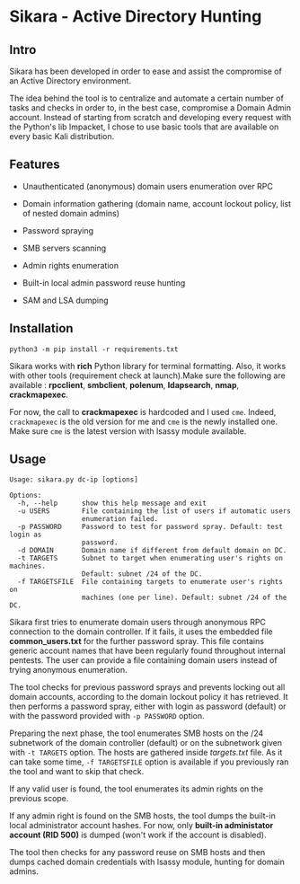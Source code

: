 # Sikara - Active Directory Hunting #


## Intro ##

Sikara has been developed in order to ease and assist the compromise of an Active Directory environment.

The idea behind the tool is to centralize and automate a certain number of tasks and checks in order to, in the best case, compromise a Domain Admin account.
Instead of starting from scratch and developing every request with the Python's lib Impacket, I chose to use basic tools that are available on every basic Kali distribution. 


## Features ##

- Unauthenticated (anonymous) domain users enumeration over RPC 
	
- Domain information gathering (domain name, account lockout policy, list of nested domain admins)

- Password spraying

- SMB servers scanning

- Admin rights enumeration

- Built-in local admin password reuse hunting

- SAM and LSA dumping


## Installation ##

```
python3 -m pip install -r requirements.txt
```

Sikara works with **rich** Python library for terminal formatting.
Also, it works with other tools (requirement check at launch).Make sure the following are available : **rpcclient**, **smbclient**, **polenum**, **ldapsearch**, **nmap**, **crackmapexec**.

For now, the call to **crackmapexec** is hardcoded and I used `cme`. Indeed, `crackmapexec` is the old version for me and `cme` is the newly installed one.
Make sure `cme` is the latest version with lsassy module available.


## Usage ##

```
Usage: sikara.py dc-ip [options]

Options:
  -h, --help      show this help message and exit
  -u USERS        File containing the list of users if automatic users
                  enumeration failed.
  -p PASSWORD     Password to test for password spray. Default: test login as
                  password.
  -d DOMAIN       Domain name if different from default domain on DC.
  -t TARGETS      Subnet to target when enumerating user's rights on machines.
                  Default: subnet /24 of the DC.
  -f TARGETSFILE  File containing targets to enumerate user's rights on
                  machines (one per line). Default: subnet /24 of the DC.
```	

Sikara first tries to enumerate domain users through anonymous RPC connection to the domain controller. If it fails, it uses the embedded file **common_users.txt** for the further password spray. This file contains generic account names that have been regularly found throughout internal pentests. The user can provide a file containing domain users instead of trying anonymous enumeration.

The tool checks for previous password sprays and prevents locking out all domain accounts, according to the domain lockout policy it has retrieved. It then performs a password spray, either with login as password (default) or with the password provided with `-p PASSWORD` option.

Preparing the next phase, the tool enumerates SMB hosts on the /24 subnetwork of the domain controller (default) or on the subnetwork given with `-t TARGETS` option. The hosts are gathered inside *targets.txt* file. As it can take some time, `-f TARGETSFILE` option is available if you previously ran the tool and want to skip that check.

If any valid user is found, the tool enumerates its admin rights on the previous scope. 

If any admin right is found on the SMB hosts, the tool dumps the built-in local administrator account hashes. For now, only **built-in administator account (RID 500)** is dumped (won't work if the account is disabled).

The tool then checks for any password reuse on SMB hosts and then dumps cached domain credentials with lsassy module, hunting for domain admins.
